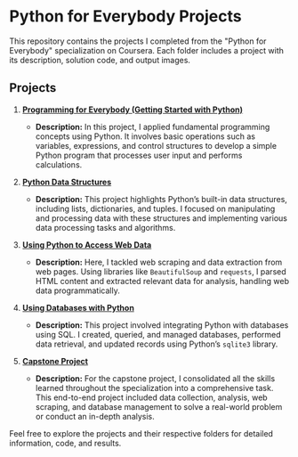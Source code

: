 # Python for Everybody Projects

This repository contains the projects I completed from the "Python for Everybody" specialization on Coursera. Each folder includes a project with its description, solution code, and output images.

## Projects

1. [**Programming for Everybody (Getting Started with Python)**](project_1_programming_for_everybody/)
   - **Description:** In this project, I applied fundamental programming concepts using Python. It involves basic operations such as variables, expressions, and control structures to develop a simple Python program that processes user input and performs calculations.

2. [**Python Data Structures**](project_2_python_data_structures/)
   - **Description:** This project highlights Python’s built-in data structures, including lists, dictionaries, and tuples. I focused on manipulating and processing data with these structures and implementing various data processing tasks and algorithms.

3. [**Using Python to Access Web Data**](project_3_web_data_access/)
   - **Description:** Here, I tackled web scraping and data extraction from web pages. Using libraries like `BeautifulSoup` and `requests`, I parsed HTML content and extracted relevant data for analysis, handling web data programmatically.

4. [**Using Databases with Python**](project_4_databases/)
   - **Description:** This project involved integrating Python with databases using SQL. I created, queried, and managed databases, performed data retrieval, and updated records using Python’s `sqlite3` library.

5. [**Capstone Project**](project_5_capstone/)
   - **Description:** For the capstone project, I consolidated all the skills learned throughout the specialization into a comprehensive task. This end-to-end project included data collection, analysis, web scraping, and database management to solve a real-world problem or conduct an in-depth analysis.

Feel free to explore the projects and their respective folders for detailed information, code, and results.
